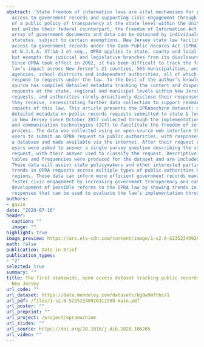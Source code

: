 ```yaml
---
abstract: 'State freedom of information laws are vital mechanisms for providing public
  access to government records and supporting civic engagement through the effectuation
  of a public policy of transparency at the state level within the United States,
  not unlike their federal counterpart, the Freedom of Information Act (FOIA). A broad
  array of government documents and data can be obtained by individuals using these
  statutes, subject to certain exemptions. New Jersey state law facilitates public
  access to government records under the Open Public Records Act (OPRA). Codified
  at N.J.S.A. 47:1A-1 et seq., OPRA applies to state, county and local public authorities
  but exempts the judicial and legislative branches from its disclosure requirements.
  Since OPRA took effect in 2002, it has been difficult to track the full extent of
  law’s impact across New Jersey’s 21 counties, 565 municipalities, and numerous state
  agencies, school districts and independent authorities, all of which must individually
  respond to requests under the law. To the best of the author’s knowledge, no official
  source has compiled detailed metadata tracking the content and disposition of OPRA
  requests at the state, regional and municipal levels within New Jersey using individual
  requests, and authorities rarely proactively disclose their responses to requests
  they receive, necessitating further data collection to support research into the
  impacts of this law. This article presents the OPRAmachine dataset: data containing
  detailed metadata on public records requests submitted to state & local public authorities
  in New Jersey since October 2017 collected through the implementation of information
  and communication technologies (ICT) to facilitate the freedom of information request
  process. The data was collected using an open-source web interface that allowed
  users to submit an OPRA request to public authorities, with responses stored in
  a database and made available via the internet. After their request received a response,
  users were asked to answer a single survey question describing the status of their
  request, with their answer used to classify the request. Descriptive statistics,
  tables and frequencies were produced for the dataset and are included in this article.
  These data will assist state policymakers and other interested parties with assessing
  trends in OPRA requests across multiple types of public authorities & geographic
  regions. These data can inform more efficient government records management procedures,
  foster civic engagement by increasing government transparency and can inform the
  development of possible reforms to the OPRA law by showing trends in requests &
  responses that can be used to evaluate the law’s implementation throughout the state.'
authors:
- gavin
date: "2020-07-16"
header:
  caption: ""
  image: ""
highlight: true
image_preview: https://ars.els-cdn.com/content/image/1-s2.0-S2352340920X00023-cov150h.gif
math: false
publication: Data in Brief
publication_types:
- "2"
selected: true
summary: ""
title: The first statewide, open access dataset tracking public records requests in
  New Jersey
url_code: ""
url_dataset: https://data.mendeley.com/datasets/bg8w9mfths/1
url_pdf: /files/1-s2.0-S2352340920311598-main.pdf
url_poster: ""
url_preprint: ""
url_project: /project/opramachine
url_slides: ""
url_source: https://doi.org/10.1016/j.dib.2020.106265
url_video: ""
---
```


